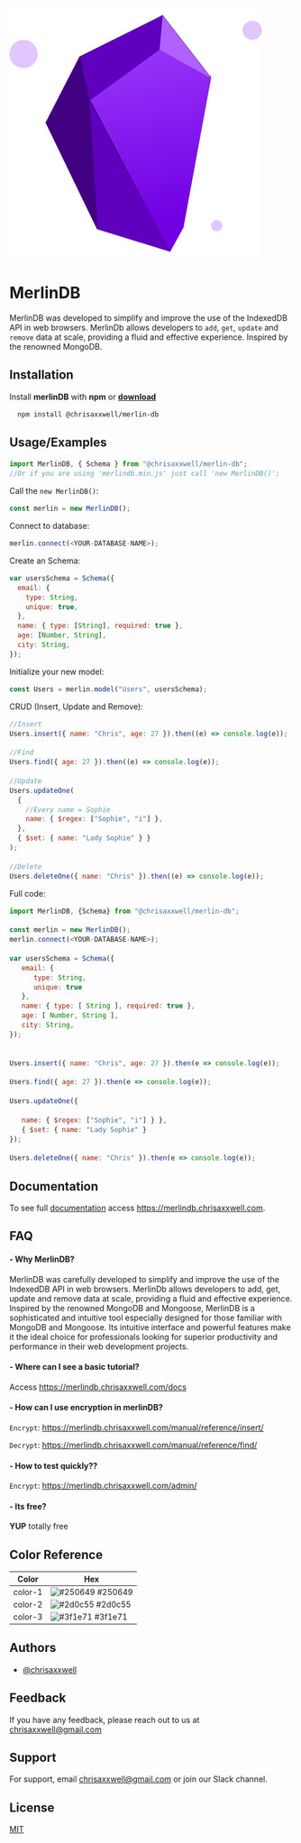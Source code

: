 ![Logo](https://raw.githubusercontent.com/chrisaxxwell/merlin-db/243a87dec6f023108ca92ad295e3ad80608cb1e2/merlin-logo.svg)

# MerlinDB

MerlinDB was developed to simplify and improve the use of the IndexedDB API in web browsers. MerlinDb allows developers to `add`, `get`, `update` and `remove` data at scale, providing a fluid and effective experience. Inspired by the renowned MongoDB.

## Installation

Install **merlinDB** with **npm** or **[download](https://merlindb.chrisaxxwell.com/download)**

```bash
  npm install @chrisaxxwell/merlin-db
```

## Usage/Examples

```javascript
import MerlinDB, { Schema } from "@chrisaxxwell/merlin-db";
//Or if you are using 'merlindb.min.js' just call 'new MerlinDB()';
```

Call the `new MerlinDB()`:

```javascript
const merlin = new MerlinDB();
```

Connect to database:

```javascript
merlin.connect(<YOUR-DATABASE-NAME>);
```

Create an Schema:

```javascript
var usersSchema = Schema({
  email: {
    type: String,
    unique: true,
  },
  name: { type: [String], required: true },
  age: [Number, String],
  city: String,
});
```

Initialize your new model:

```javascript
const Users = merlin.model("Users", usersSchema);
```

CRUD (Insert, Update and Remove):

```javascript
//Insert
Users.insert({ name: "Chris", age: 27 }).then((e) => console.log(e));

//Find
Users.find({ age: 27 }).then((e) => console.log(e));

//Update
Users.updateOne(
  {
    //Every name = Sophie
    name: { $regex: ["Sophie", "i"] },
  },
  { $set: { name: "Lady Sophie" } }
);

//Delete
Users.deleteOne({ name: "Chris" }).then((e) => console.log(e));
```

Full code:

```javascript
import MerlinDB, {Schema} from "@chrisaxxwell/merlin-db";

const merlin = new MerlinDB();
merlin.connect(<YOUR-DATABASE-NAME>);

var usersSchema = Schema({
   email: {
      type: String,
      unique: true
   },
   name: { type: [ String ], required: true },
   age: [ Number, String ],
   city: String,
});


Users.insert({ name: "Chris", age: 27 }).then(e => console.log(e));

Users.find({ age: 27 }).then(e => console.log(e));

Users.updateOne({

   name: { $regex: ["Sophie", "i"] } },
   { $set: { name: "Lady Sophie" }
});

Users.deleteOne({ name: "Chris" }).then(e => console.log(e));
```

## Documentation

To see full [documentation](https://merlindb.chrisaxxwell.com) access https://merlindb.chrisaxxwell.com.

## FAQ

#### - Why MerlinDB?

MerlinDB was carefully developed to simplify and improve the use of the IndexedDB API in web browsers. MerlinDb allows developers to add, get, update and remove data at scale, providing a fluid and effective experience. Inspired by the renowned MongoDB and Mongoose, MerlinDB is a sophisticated and intuitive tool especially designed for those familiar with MongoDB and Mongoose. Its intuitive interface and powerful features make it the ideal choice for professionals looking for superior productivity and performance in their web development projects.

#### - Where can I see a basic tutorial?

Access https://merlindb.chrisaxxwell.com/docs

#### - How can I use encryption in merlinDB?

`Encrypt`: https://merlindb.chrisaxxwell.com/manual/reference/insert/

`Decrypt`: https://merlindb.chrisaxxwell.com/manual/reference/find/

#### - How to test quickly??

`Encrypt`: https://merlindb.chrisaxxwell.com/admin/

#### - Its free?

**YUP** totally free

## Color Reference

| Color   | Hex                                                              |
| ------- | ---------------------------------------------------------------- |
| color-1 | ![#250649](https://via.placeholder.com/10/250649?text=+) #250649 |
| color-2 | ![#2d0c55](https://via.placeholder.com/10/2d0c55?text=+) #2d0c55 |
| color-3 | ![#3f1e71](https://via.placeholder.com/10/3f1e71?text=+) #3f1e71 |

## Authors

- [@chrisaxxwell](https://www.github.com/chrisaxxwell)

## Feedback

If you have any feedback, please reach out to us at chrisaxxwell@gmail.com

## Support

For support, email chrisaxxwell@gmail.com or join our Slack channel.

## License

[MIT](https://choosealicense.com/licenses/mit/)
